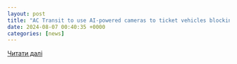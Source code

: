 ```yaml
---
layout: post
title: "AC Transit to use AI-powered cameras to ticket vehicles blocking bus lanes, stops"
date: 2024-08-07 00:40:35 +0000
categories: [news]
---
```


[Читати далі](https://www.cbsnews.com/sanfrancisco/news/ac-transit-ai-cameras-ticket-vehicles-blocking-bus-lanes-stops/)

